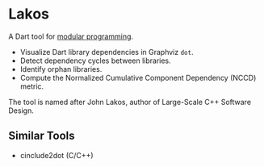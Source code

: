 # Lakos

A Dart tool for [modular programming](https://en.wikipedia.org/wiki/Modular_programming).

- Visualize Dart library dependencies in Graphviz `dot`.
- Detect dependency cycles between libraries.
- Identify orphan libraries.
- Compute the Normalized Cumulative Component Dependency (NCCD) metric.

The tool is named after John Lakos, author of Large-Scale C++ Software Design.

## Similar Tools

- cinclude2dot (C/C++)
